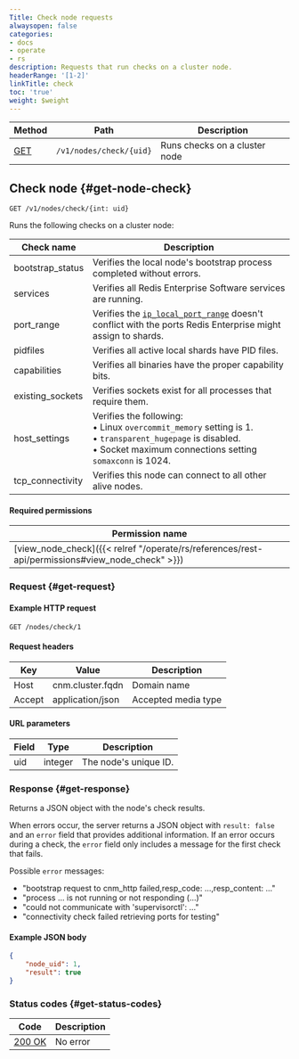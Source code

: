 ```yaml
---
Title: Check node requests
alwaysopen: false
categories:
- docs
- operate
- rs
description: Requests that run checks on a cluster node.
headerRange: '[1-2]'
linkTitle: check
toc: 'true'
weight: $weight
---
```


| Method | Path | Description |
|--------|------|-------------|
| [GET](#get-node-check) | `/v1/nodes/check/{uid}` | Runs checks on a cluster node |

## Check node {#get-node-check}

	GET /v1/nodes/check/{int: uid}

Runs the following checks on a cluster node:

| Check name | Description |
|-----------|-------------|
| bootstrap_status | Verifies the local node's bootstrap process completed without errors. |
| services | Verifies all Redis Enterprise Software services are running. |
| port_range | Verifies the [`ip_local_port_range`](https://www.kernel.org/doc/html/latest/networking/ip-sysctl.html) doesn't conflict with the ports Redis Enterprise might assign to shards. |
| pidfiles | Verifies all active local shards have PID files. |
| capabilities | Verifies all binaries have the proper capability bits. |
| existing_sockets | Verifies sockets exist for all processes that require them. |
| host_settings | Verifies the following:<br />• Linux `overcommit_memory` setting is 1.<br />• `transparent_hugepage` is disabled.<br />• Socket maximum connections setting `somaxconn` is 1024. |
| tcp_connectivity | Verifies this node can connect to all other alive nodes. |

#### Required permissions

| Permission name |
|-----------------|
| [view_node_check]({{< relref "/operate/rs/references/rest-api/permissions#view_node_check" >}}) |

### Request {#get-request} 

#### Example HTTP request

	GET /nodes/check/1


#### Request headers

| Key | Value | Description |
|-----|-------|-------------|
| Host | cnm.cluster.fqdn | Domain name |
| Accept | application/json | Accepted media type |

#### URL parameters

| Field | Type | Description |
|-------|------|-------------|
| uid | integer | The node's unique ID. |


### Response {#get-response} 

Returns a JSON object with the node's check results.

When errors occur, the server returns a JSON object with `result: false` and an `error` field that provides additional information. If an error occurs during a check, the `error` field only includes a message for the first check that fails.

Possible `error` messages:

- "bootstrap request to cnm_http failed,resp_code: ...,resp_content: ..."
- "process ... is not running or not responding (...)"
- "could not communicate with 'supervisorctl': ..."
- "connectivity check failed retrieving ports for testing"

#### Example JSON body

```json
{
    "node_uid": 1,
    "result": true
}
```

### Status codes {#get-status-codes} 

| Code | Description |
|------|-------------|
| [200 OK](https://www.rfc-editor.org/rfc/rfc9110.html#name-200-ok) | No error |
